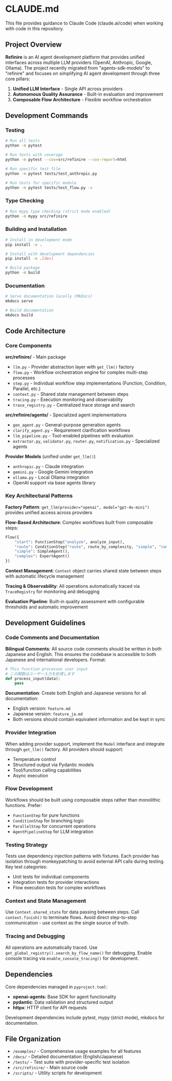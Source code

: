 # CLAUDE.md

This file provides guidance to Claude Code (claude.ai/code) when working with code in this repository.

## Project Overview

**Refinire** is an AI agent development platform that provides unified interfaces across multiple LLM providers (OpenAI, Anthropic, Google, Ollama). The project recently migrated from "agents-sdk-models" to "refinire" and focuses on simplifying AI agent development through three core pillars:

1. **Unified LLM Interface** - Single API across providers
2. **Autonomous Quality Assurance** - Built-in evaluation and improvement
3. **Composable Flow Architecture** - Flexible workflow orchestration

## Development Commands

### Testing
```bash
# Run all tests
python -m pytest

# Run tests with coverage
python -m pytest --cov=src/refinire --cov-report=html

# Run specific test file
python -m pytest tests/test_anthropic.py

# Run tests for specific module
python -m pytest tests/test_flow.py -v
```

### Type Checking
```bash
# Run mypy type checking (strict mode enabled)
python -m mypy src/refinire
```

### Building and Installation
```bash
# Install in development mode
pip install -e .

# Install with development dependencies
pip install -e .[dev]

# Build package
python -m build
```

### Documentation
```bash
# Serve documentation locally (MkDocs)
mkdocs serve

# Build documentation
mkdocs build
```

## Code Architecture

### Core Components

**src/refinire/** - Main package
- `llm.py` - Provider abstraction layer with `get_llm()` factory
- `flow.py` - Workflow orchestration engine for complex multi-step processes  
- `step.py` - Individual workflow step implementations (Function, Condition, Parallel, etc.)
- `context.py` - Shared state management between steps
- `tracing.py` - Execution monitoring and observability
- `trace_registry.py` - Centralized trace storage and search

**src/refinire/agents/** - Specialized agent implementations
- `gen_agent.py` - General-purpose generation agents
- `clarify_agent.py` - Requirement clarification workflows  
- `llm_pipeline.py` - Tool-enabled pipelines with evaluation
- `extractor.py`, `validator.py`, `router.py`, `notification.py` - Specialized agents

**Provider Models** (unified under `get_llm()`)
- `anthropic.py` - Claude integration
- `gemini.py` - Google Gemini integration  
- `ollama.py` - Local Ollama integration
- OpenAI support via base agents library

### Key Architectural Patterns

**Factory Pattern**: `get_llm(provider="openai", model="gpt-4o-mini")` provides unified access across providers

**Flow-Based Architecture**: Complex workflows built from composable steps:
```python
Flow({
    "start": FunctionStep("analyze", analyze_input),
    "route": ConditionStep("route", route_by_complexity, "simple", "complex"),  
    "simple": SimpleAgent(),
    "complex": ExpertAgent()
})
```

**Context Management**: `Context` object carries shared state between steps with automatic lifecycle management

**Tracing & Observability**: All operations automatically traced via `TraceRegistry` for monitoring and debugging

**Evaluation Pipeline**: Built-in quality assessment with configurable thresholds and automatic improvement

## Development Guidelines

### Code Comments and Documentation

**Bilingual Comments**: All source code comments should be written in both Japanese and English. This ensures the codebase is accessible to both Japanese and international developers. Format:
```python
# This function processes user input
# この関数はユーザー入力を処理します
def process_input(data):
    pass
```

**Documentation**: Create both English and Japanese versions for all documentation:
- English version: `feature.md`
- Japanese version: `feature_ja.md`
- Both versions should contain equivalent information and be kept in sync

### Provider Integration
When adding provider support, implement the `Model` interface and integrate through `get_llm()` factory. All providers should support:
- Temperature control
- Structured output via Pydantic models
- Tool/function calling capabilities
- Async execution

### Flow Development  
Workflows should be built using composable steps rather than monolithic functions. Prefer:
- `FunctionStep` for pure functions
- `ConditionStep` for branching logic
- `ParallelStep` for concurrent operations
- `AgentPipelineStep` for LLM integration

### Testing Strategy
Tests use dependency injection patterns with fixtures. Each provider has isolation through monkeypatching to avoid external API calls during testing. Key test categories:
- Unit tests for individual components
- Integration tests for provider interactions
- Flow execution tests for complex workflows

### Context and State Management
Use `Context.shared_state` for data passing between steps. Call `context.finish()` to terminate flows. Avoid direct step-to-step communication - use context as the single source of truth.

### Tracing and Debugging
All operations are automatically traced. Use `get_global_registry().search_by_flow_name()` for debugging. Enable console tracing via `enable_console_tracing()` for development.

## Dependencies

Core dependencies managed in `pyproject.toml`:
- **openai-agents**: Base SDK for agent functionality
- **pydantic**: Data validation and structured output
- **httpx**: HTTP client for API requests

Development dependencies include pytest, mypy (strict mode), mkdocs for documentation.

## File Organization

- `/examples/` - Comprehensive usage examples for all features
- `/docs/` - Detailed documentation (English/Japanese)  
- `/tests/` - Test suite with provider-specific test isolation
- `/src/refinire/` - Main source code
- `/scripts/` - Utility scripts for development
